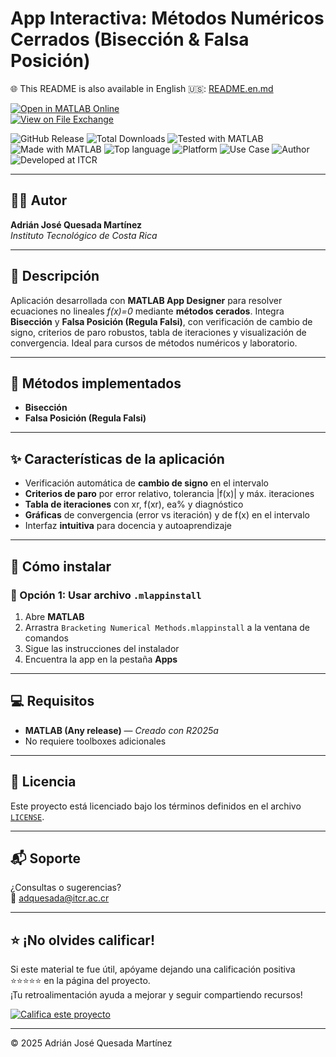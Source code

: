 # App Interactiva: Métodos Numéricos Cerrados (Bisección & Falsa Posición)

🌐 This README is also available in English 🇺🇸: [README.en.md](README.en.md)

[![Open in MATLAB Online](https://www.mathworks.com/images/responsive/global/open-in-matlab-online.svg)](https://matlab.mathworks.com/open/github/v1?repo=adriancrc/Bracketing-Numerical-Methods)  
[![View on File Exchange](https://www.mathworks.com/matlabcentral/images/matlab-file-exchange.svg)](https://la.mathworks.com/matlabcentral/fileexchange/181847-bracketing-numerical-methods)

![GitHub Release](https://img.shields.io/github/v/release/adriancrc/Bracketing-Numerical-Methods)
![Total Downloads](https://img.shields.io/github/downloads/adriancrc/Bracketing-Numerical-Methods/total)
![Tested with MATLAB](https://img.shields.io/endpoint?url=https%3A%2F%2Fraw.githubusercontent.com%2Fadriancrc%2FBracketing-Numerical-Methods%2Fmain%2Freport%2Fbadge%2Ftested_with.json)
![Made with MATLAB](https://img.shields.io/badge/Made%20with-MATLAB-blue)
![Top language](https://img.shields.io/github/languages/top/adriancrc/DHT22-Temperature-and-Humidity-Plotter-MATLAB-App?label=Top%20Language&color=blue)
![Platform](https://img.shields.io/badge/Platform-Windows%20%7C%20macOS%20%7C%20Linux-lightgrey)
![Use Case](https://img.shields.io/badge/Use-Educational-success)
![Author](https://img.shields.io/badge/Author-Adrián%20Quesada%20Martínez-blueviolet)
![Developed at ITCR](https://img.shields.io/badge/Developed%20at-ITCR-blue)

---

## 👨‍💻 Autor
**Adrián José Quesada Martínez**  
*Instituto Tecnológico de Costa Rica*

---

## 📘 Descripción

Aplicación desarrollada con **MATLAB App Designer** para resolver ecuaciones no lineales *f(x)=0* mediante **métodos cerados**. Integra **Bisección** y **Falsa Posición (Regula Falsi)**, con verificación de cambio de signo, criterios de paro robustos, tabla de iteraciones y visualización de convergencia. Ideal para cursos de métodos numéricos y laboratorio.

---

## 🧮 Métodos implementados

- **Bisección**  
- **Falsa Posición (Regula Falsi)**

---

## ✨ Características de la aplicación

- Verificación automática de **cambio de signo** en el intervalo  
- **Criterios de paro** por error relativo, tolerancia |f(x)| y máx. iteraciones  
- **Tabla de iteraciones** con xr, f(xr), ea% y diagnóstico  
- **Gráficas** de convergencia (error vs iteración) y de f(x) en el intervalo  
- Interfaz **intuitiva** para docencia y autoaprendizaje

---

## 🚀 Cómo instalar

### 🔹 Opción 1: Usar archivo `.mlappinstall`

1. Abre **MATLAB**  
2. Arrastra `Bracketing Numerical Methods.mlappinstall` a la ventana de comandos  
3. Sigue las instrucciones del instalador  
4. Encuentra la app en la pestaña **Apps**

---

## 💻 Requisitos

- **MATLAB (Any release)** — *Creado con R2025a*  
- No requiere toolboxes adicionales

---

## 📄 Licencia

Este proyecto está licenciado bajo los términos definidos en el archivo [`LICENSE`](LICENSE).

---

## 📬 Soporte

¿Consultas o sugerencias?  
📧 [adquesada@itcr.ac.cr](mailto:adquesada@itcr.ac.cr)

---

## ⭐ ¡No olvides calificar!

Si este material te fue útil, apóyame dejando una calificación positiva ⭐⭐⭐⭐⭐ en la página del proyecto.  
¡Tu retroalimentación ayuda a mejorar y seguir compartiendo recursos!

[![Califica este proyecto](https://img.shields.io/badge/★★★★★-Califica%20en%20File%20Exchange-blueviolet?style=for-the-badge)](https://la.mathworks.com/matlabcentral/fileexchange/181847-bracketing-numerical-methods)

---

© 2025 Adrián José Quesada Martínez
